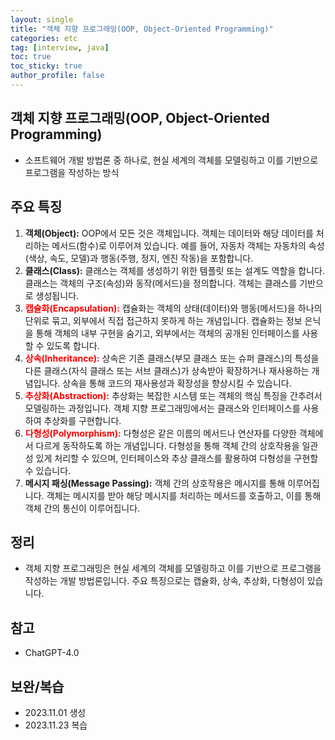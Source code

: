 ```yaml
---
layout: single
title: "객체 지향 프로그래밍(OOP, Object-Oriented Programming)"
categories: etc
tag: [interview, java]
toc: true
toc_sticky: true
author_profile: false
---
```

## 객체 지향 프로그래밍(OOP, Object-Oriented Programming)

* 소프트웨어 개발 방법론 중 하나로, 현실 세계의 객체를 모델링하고 이를 기반으로 프로그램을 작성하는 방식

  

## 주요 특징

1. **객체(Object):** OOP에서 모든 것은 객체입니다. 객체는 데이터와 해당 데이터를 처리하는 메서드(함수)로 이루어져 있습니다. 예를 들어, 자동차 객체는 자동차의 속성(색상, 속도, 모델)과 행동(주행, 정지, 엔진 작동)을 포함합니다.
2. **클래스(Class):** 클래스는 객체를 생성하기 위한 템플릿 또는 설계도 역할을 합니다. 클래스는 객체의 구조(속성)와 동작(메서드)을 정의합니다. 객체는 클래스를 기반으로 생성됩니다.
3. <span style = "color:red">**캡슐화(Encapsulation):** </span>캡슐화는 객체의 상태(데이터)와 행동(메서드)을 하나의 단위로 묶고, 외부에서 직접 접근하지 못하게 하는 개념입니다. 캡슐화는 정보 은닉을 통해 객체의 내부 구현을 숨기고, 외부에서는 객체의 공개된 인터페이스를 사용할 수 있도록 합니다.
4. <span style = "color:red">**상속(Inheritance):** </span>상속은 기존 클래스(부모 클래스 또는 슈퍼 클래스)의 특성을 다른 클래스(자식 클래스 또는 서브 클래스)가 상속받아 확장하거나 재사용하는 개념입니다. 상속을 통해 코드의 재사용성과 확장성을 향상시킬 수 있습니다.
5. <span style = "color:red">**추상화(Abstraction):** </span>추상화는 복잡한 시스템 또는 객체의 핵심 특징을 간추려서 모델링하는 과정입니다. 객체 지향 프로그래밍에서는 클래스와 인터페이스를 사용하여 추상화를 구현합니다.
6. <span style = "color:red">**다형성(Polymorphism):** </span>다형성은 같은 이름의 메서드나 연산자를 다양한 객체에서 다르게 동작하도록 하는 개념입니다. 다형성을 통해 객체 간의 상호작용을 일관성 있게 처리할 수 있으며, 인터페이스와 추상 클래스를 활용하여 다형성을 구현할 수 있습니다.
7. **메시지 패싱(Message Passing):** 객체 간의 상호작용은 메시지를 통해 이루어집니다. 객체는 메시지를 받아 해당 메시지를 처리하는 메서드를 호출하고, 이를 통해 객체 간의 통신이 이루어집니다.



## 정리

* 객체 지향 프로그래밍은 현실 세계의 객체를 모델링하고 이를 기반으로 프로그램을 작성하는 개발 방법론입니다. 주요 특징으로는 캡슐화, 상속, 추상화, 다형성이 있습니다.



## 참고

* ChatGPT-4.0



## 보완/복습

* 2023.11.01 생성
* 2023.11.23 복습

